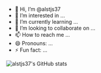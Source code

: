 - 👋 Hi, I’m @alstjs37
- 👀 I’m interested in ...
- 🌱 I’m currently learning ...
- 💞️ I’m looking to collaborate on ...
- 📫 How to reach me ...
- 😄 Pronouns: ...
- ⚡ Fun fact: ...

![alstjs37's GitHub stats](https://github-readme-stats.vercel.app/api?username=alstjs37&hide=contribs,prs&show_icons=true&theme=테마)
<!---
alstjs37/alstjs37 is a ✨ special ✨ repository because its `README.md` (this file) appears on your GitHub profile.
You can click the Preview link to take a look at your changes.
--->
